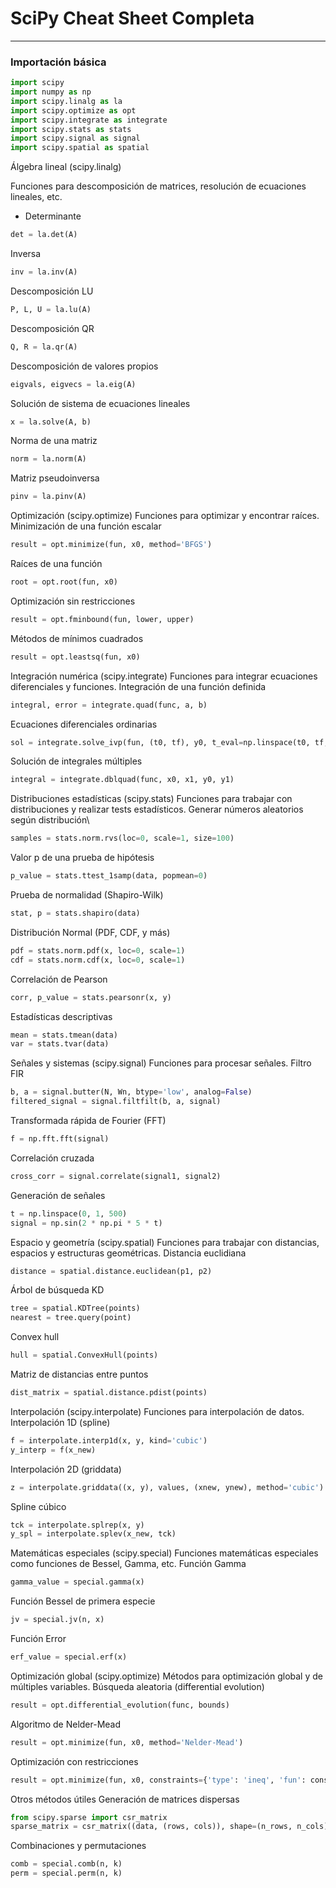 # SciPy Cheat Sheet Completa

---

### **Importación básica**
```python
import scipy
import numpy as np
import scipy.linalg as la
import scipy.optimize as opt
import scipy.integrate as integrate
import scipy.stats as stats
import scipy.signal as signal
import scipy.spatial as spatial
```

Álgebra lineal (scipy.linalg)

Funciones para descomposición de matrices, resolución de ecuaciones lineales, etc.
- Determinante
```python
det = la.det(A)
```

Inversa
```python
inv = la.inv(A)
```

Descomposición LU
```python
P, L, U = la.lu(A)
```

Descomposición QR
```python
Q, R = la.qr(A)
```

Descomposición de valores propios
```python
eigvals, eigvecs = la.eig(A)
```

Solución de sistema de ecuaciones lineales
```python
x = la.solve(A, b)
```

Norma de una matriz
```python
norm = la.norm(A)
```

Matriz pseudoinversa
```python
pinv = la.pinv(A)
```

Optimización (scipy.optimize)
Funciones para optimizar y encontrar raíces.
Minimización de una función escalar
```python
result = opt.minimize(fun, x0, method='BFGS')
```

Raíces de una función
```python
root = opt.root(fun, x0)
```

Optimización sin restricciones
```python
result = opt.fminbound(fun, lower, upper)
```

Métodos de mínimos cuadrados
```python
result = opt.leastsq(fun, x0)
```

Integración numérica (scipy.integrate)
Funciones para integrar ecuaciones diferenciales y funciones.
Integración de una función definida
```python
integral, error = integrate.quad(func, a, b)
```

Ecuaciones diferenciales ordinarias
```python
sol = integrate.solve_ivp(fun, (t0, tf), y0, t_eval=np.linspace(t0, tf, 100))
```

Solución de integrales múltiples
```python
integral = integrate.dblquad(func, x0, x1, y0, y1)
```

Distribuciones estadísticas (scipy.stats)
Funciones para trabajar con distribuciones y realizar tests estadísticos.
Generar números aleatorios según distribución\
```python
samples = stats.norm.rvs(loc=0, scale=1, size=100)
```

Valor p de una prueba de hipótesis
```python
p_value = stats.ttest_1samp(data, popmean=0)
```

Prueba de normalidad (Shapiro-Wilk)
```python
stat, p = stats.shapiro(data)
```

Distribución Normal (PDF, CDF, y más)
```python
pdf = stats.norm.pdf(x, loc=0, scale=1)
cdf = stats.norm.cdf(x, loc=0, scale=1)
```

Correlación de Pearson
```python
corr, p_value = stats.pearsonr(x, y)
```

Estadísticas descriptivas
```python
mean = stats.tmean(data)
var = stats.tvar(data)
```

Señales y sistemas (scipy.signal)
Funciones para procesar señales.
Filtro FIR
```python
b, a = signal.butter(N, Wn, btype='low', analog=False)
filtered_signal = signal.filtfilt(b, a, signal)
```

Transformada rápida de Fourier (FFT)
```python
f = np.fft.fft(signal)
```

Correlación cruzada
```python
cross_corr = signal.correlate(signal1, signal2)
```

Generación de señales
```python
t = np.linspace(0, 1, 500)
signal = np.sin(2 * np.pi * 5 * t)
```

Espacio y geometría (scipy.spatial)
Funciones para trabajar con distancias, espacios y estructuras geométricas.
Distancia euclidiana
```python
distance = spatial.distance.euclidean(p1, p2)
```

Árbol de búsqueda KD
```python
tree = spatial.KDTree(points)
nearest = tree.query(point)
```

Convex hull
```python
hull = spatial.ConvexHull(points)
```

Matriz de distancias entre puntos
```python
dist_matrix = spatial.distance.pdist(points)
```

Interpolación (scipy.interpolate)
Funciones para interpolación de datos.
Interpolación 1D (spline)
```python
f = interpolate.interp1d(x, y, kind='cubic')
y_interp = f(x_new)
```

Interpolación 2D (griddata)
```python
z = interpolate.griddata((x, y), values, (xnew, ynew), method='cubic')
```

Spline cúbico
```python
tck = interpolate.splrep(x, y)
y_spl = interpolate.splev(x_new, tck)
```

Matemáticas especiales (scipy.special)
Funciones matemáticas especiales como funciones de Bessel, Gamma, etc.
Función Gamma
```python
gamma_value = special.gamma(x)
```

Función Bessel de primera especie
```python
jv = special.jv(n, x)
```

Función Error
```python
erf_value = special.erf(x)
```

Optimización global (scipy.optimize)
Métodos para optimización global y de múltiples variables.
Búsqueda aleatoria (differential evolution)
```python
result = opt.differential_evolution(func, bounds)
```

Algoritmo de Nelder-Mead
```python
result = opt.minimize(fun, x0, method='Nelder-Mead')
```

Optimización con restricciones
```python
result = opt.minimize(fun, x0, constraints={'type': 'ineq', 'fun': constraint_fun})
```

Otros métodos útiles
Generación de matrices dispersas
```python
from scipy.sparse import csr_matrix
sparse_matrix = csr_matrix((data, (rows, cols)), shape=(n_rows, n_cols))
```

Combinaciones y permutaciones
```python
comb = special.comb(n, k)
perm = special.perm(n, k)
```
